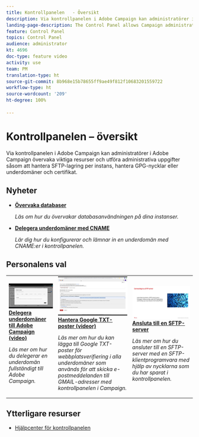 ```yaml
---
title: Kontrollpanelen   - Översikt
description: Via kontrollpanelen i Adobe Campaign kan administratörer i Adobe Campaign övervaka viktiga resurser och utföra administrativa uppgifter såsom att hantera SFTP-lagring per instans, hantera GPG-nycklar eller underdomäner och certifikat.
landing-page-description: The Control Panel allows Campaign administrators to perform administrative tasks, such as managing SFTP storage, GPG keys, or subdomains and certificates.
feature: Control Panel
topics: Control Panel
audience: administrator
kt: 4696
doc-type: feature video
activity: use
team: PM
translation-type: ht
source-git-commit: 8b968e15b78655ff9ae49f812f10683201559722
workflow-type: ht
source-wordcount: '209'
ht-degree: 100%

---
```


# Kontrollpanelen – översikt

Via kontrollpanelen i Adobe Campaign kan administratörer i Adobe Campaign övervaka viktiga resurser och utföra administrativa uppgifter såsom att hantera SFTP-lagring per instans, hantera GPG-nycklar eller underdomäner och certifikat.

## Nyheter

* **[Övervaka databaser](/help/control-panel-tutorials/performance-monitoring/monitoring-databases.md)**

   *Läs om hur du övervakar databasanvändningen på dina instanser.*

* **[Delegera underdomäner med CNAME](/help/control-panel-tutorials/subdomains-and-certificates/delegating-subdomains-using-cname.md)**

   *Lär dig hur du konfigurerar och lämnar in en underdomän med CNAME:er i kontrollpanelen.*

## Personalens val

<table>
<tr>
  <td>
    <a href="./subdomains-and-certificates/subdomain-delegation.md"> 
      <img alt="Delegera underdomäner till Adobe Campaign (video)" src="./assets/31390.jpg"/>
    </a>
    <div>
      <a href="./subdomains-and-certificates/subdomain-delegation.md">
    <strong>Delegera underdomäner till Adobe Campaign (video)</strong>
    </a>
    </div>
    <p>
    <em>Läs mer om hur du delegerar en underdomän fullständigt till Adobe Campaign.</em>
    <p>
  </td>
   <td>
    <a href="./subdomains-and-certificates/google-txt-record-management.md">
      <img alt="Hantera Google TXT-poster (videor)" src="./assets/32369.jpg" />
    </a>
    <div>
    <a href="./subdomains-and-certificates/google-txt-record-management.md">
    <strong>Hantera Google TXT-poster (videor)</strong>
    </a>
    </div>
    <p>
    <em> Läs mer om hur du kan lägga till Google TXT-poster för webbplatsverifiering i alla underdomäner som används för att skicka e-postmeddelanden till GMAIL-adresser med kontrollpanelen i Campaign.</em>
    <p>
  </td>
  <td>
    <a href="./sftp-management/connect-to-sftp-server.md">
      <img alt="Ansluta till en SFTP-server" src="./assets/27263.jpg" />
    </a>
    <div>
      <a href="./sftp-management/connect-to-sftp-server.md">
    <strong>Ansluta till en SFTP-server</strong>
    </a>
    </div>
    <p>
    <em>Läs mer om hur du ansluter till en SFTP-server med en SFTP-klientprogramvara med hjälp av nycklarna som du har sparat i kontrollpanelen. </em>
    <p>
  </td>
</tr>
</table>

## Ytterligare resurser

* [Hjälpcenter för kontrollpanelen](https://docs.adobe.com/content/help/sv-SE/control-panel/using/control-panel-home.html)
